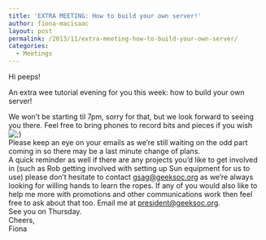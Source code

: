 ```yaml
---
title: 'EXTRA MEETING: How to build your own server!'
author: fiona-macisaac
layout: post
permalink: /2013/11/extra-meeting-how-to-build-your-own-server/
categories:
  - Meetings
---
```

Hi peeps!

An extra wee tutorial evening for you this week: how to build your own server!

<div>
  We won’t be starting til 7pm, sorry for that, but we look forward to seeing you there. Feel free to bring phones to record bits and pieces if you wish <img src="http://geeksoc.org/wp-includes/images/smilies/icon_wink.gif" alt=";)" class="wp-smiley" />
</div>

<div>
</div>

<div>
  Please keep an eye on your emails as we’re still waiting on the odd part coming in so there may be a last minute change of plans.
</div>

<div>
</div>

<div>
  A quick reminder as well if there are any projects you’d like to get involved in (such as Rob getting involved with setting up Sun equipment for us to use) please don’t hesitate to contact <a title="gsag@geeksoc.org" href="mailto: gsag@geeksoc.org">gsag@geeksoc.org</a> as we’re always looking for willing hands to learn the ropes. If any of you would also like to help me more with promotions and other communications work then feel free to ask about that too. Email me at <a title="president@geeksoc.org" href="mailto: president@geeksoc.org">president@geeksoc.org</a>.
</div>

<div>
</div>

<div>
  See you on Thursday.
</div>

<div>
</div>

<div>
  Cheers,
</div>

<div>
</div>

<div>
  Fiona
</div>